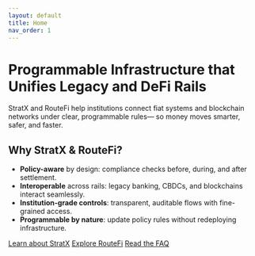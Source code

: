 ```yaml
---
layout: default
title: Home
nav_order: 1
---
```


<div class="hero">
  <h1>Programmable Infrastructure that Unifies Legacy and DeFi Rails</h1>
  <p class="lead">
    StratX and RouteFi help institutions connect fiat systems and blockchain networks under clear, programmable rules—
    so money moves smarter, safer, and faster.
  </p>
</div>

<div class="card">
  <h2>Why StratX & RouteFi?</h2>
  <ul>
    <li><strong>Policy-aware</strong> by design: compliance checks before, during, and after settlement.</li>
    <li><strong>Interoperable</strong> across rails: legacy banking, CBDCs, and blockchains interact seamlessly.</li>
    <li><strong>Institution-grade controls</strong>: transparent, auditable flows with fine-grained access.</li>
    <li><strong>Programmable by nature</strong>: update policy rules without redeploying infrastructure.</li>
  </ul>
  <p>
    <a class="btn" href="{{ site.baseurl }}/StratX/">Learn about StratX</a>
    <a class="btn" href="{{ site.baseurl }}/Routfi/">Explore RouteFi</a>
    <a class="btn" href="{{ site.baseurl }}/FAQ/">Read the FAQ</a>
  </p>
</div>
